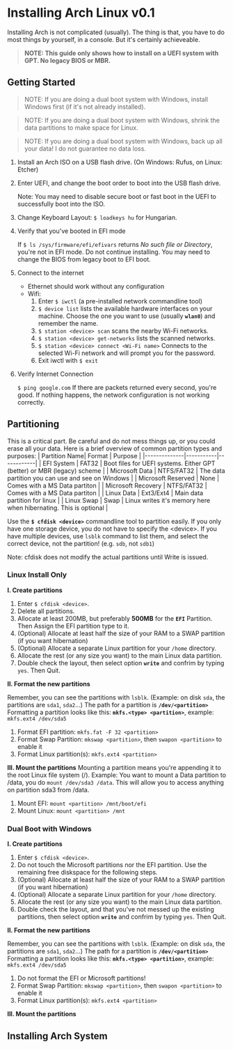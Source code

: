 # Installing Arch Linux v0.1
Installing Arch is not complicated (usually). The thing is that, you have to do most things by yourself,
in a console. But it's certainly achieveable.

> **NOTE: This guide only shows how to install on a UEFI system with GPT. No legacy BIOS or MBR.**

## Getting Started

> NOTE: If you are doing a dual boot system with Windows, install Windows first (if it's not already installed).

> NOTE: If you are doing a dual boot system with Windows, shrink the data partitions to make space for Linux.

> NOTE: If you are doing a dual boot system with Windows, back up all your data! I do not guarantee no data loss.

1. Install an Arch ISO on a USB flash drive. (On Windows: Rufus, on Linux: Etcher)
2. Enter UEFI, and change the boot order to boot into the USB flash drive.

   Note: You may need to disable secure boot or fast boot in the UEFI to successfully boot into the ISO.
3. Change Keyboard Layout: `$ loadkeys hu` for Hungarian.
4. Verify that you've booted in EFI mode

   If `$ ls /sys/firmware/efi/efivars` returns *No such file or Directory*, you're not in EFI mode.
   Do not continue installing. You may need to change the BIOS from legacy boot to EFI boot.
5. Connect to the internet
   - Ethernet should work without any configuration
   - Wifi:
     1. Enter `$ iwctl` (a pre-installed network commandline tool)
     2. `$ device list` lists the available hardware interfaces on your machine. Choose the one you want to use (usually **`wlan0`**) and remember the name.
     4. `$ station <device> scan` scans the nearby Wi-Fi networks.
     5. `$ station <device> get-networks` lists the scanned networks.
     6. `$ station <device> connect <Wi-Fi name>` Connects to the selected Wi-Fi network and will prompt you for the password.
     7. Exit iwctl with `$ exit` 
6. Verify Internet Connection

   `$ ping google.com` If there are packets returned every second, you're good. If nothing happens, the network configuration is not working correctly.

 ## Partitioning
This is a critical part. Be careful and do not mess things up, or you could erase all your data.
Here is a brief overview of common partition types and purposes:
| Partition Name| Format | Purpose    |
|--------------|-----------|------------|
| EFI  System          | FAT32       | Boot files for UEFI systems. Either GPT (better) or MBR (legacy) scheme |
| Microsoft Data       | NTFS/FAT32 | The data partition you can use and see on Windows |
| Microsoft Reserved   | None | Comes with a MS Data partiton |
| Microsoft Recovery   | NTFS/FAT32 | Comes with a MS Data partiton |
| Linux Data   | Ext3/Ext4  | Main data partition for linux |
| Linux Swap   | Swap | Linux writes it's memory here when hibernating. This is optional |

Use the **`$ cfdisk <device>`** commandline tool to partition easily.
If you only have one storage device, you do not have to specify the \<device\>.
If you have multiple devices, use `lsblk` command to list them, and select the correct device, not the partition! 
(e.g. `sdb`, not `sdb1`) 

Note: cfdisk does not modify the actual partitions until Write is issued. 

### Linux Install Only

**I. Create partitions**

1. Enter `$ cfdisk <device>`.
2. Delete all partitions.
3. Allocate at least 200MB, but preferably **500MB** for the **`EFI`** Partition. Then Assign the EFI partition type to it.
4. (Optional) Allocate at least half the size of your RAM to a SWAP partition (if you want hibernation)
5. (Optional) Allocate a separate Linux partition for your `/home` directory.
6. Allocate the rest (or any size you want) to the main Linux data partition.
7. Double check the layout, then select option __`write`__ and confrim by typing `yes`. Then Quit.

**II. Format the new partitions**

Remember, you can see the partitions with `lsblk`. (Example: on disk `sda`, the partitions are `sda1`, `sda2`...)
The path for a partition is **`/dev/<partition>`**
Formatting a partition looks like this: **`mkfs.<type> <partition>`**, example: `mkfs.ext4 /dev/sda5`

1. Format EFI partition: `mkfs.fat -F 32 <partition>`
2. Format Swap Partition: `mkswap <partition>`, then `swapon <partition>` to enable it
3. Format Linux partition(s): `mkfs.ext4 <partition>` 


**III. Mount the partitions**
Mounting a partition means you're appending it to the root Linux file system (/). Example:
You want to mount a Data partition to /data, you do `mount /dev/sda3 /data`. This will allow you to access anything on partition sda3 from /data.

1. Mount EFI: `mount <partition> /mnt/boot/efi`
2. Mount Linux: `mount <partition> /mnt`

### Dual Boot with Windows

**I. Create partitions**

1. Enter `$ cfdisk <device>`.
2. Do not touch the Microsoft partitions nor the EFI partition. Use the remaining free diskspace for the following steps.
4. (Optional) Allocate at least half the size of your RAM to a SWAP partition (if you want hibernation)
5. (Optional) Allocate a separate Linux partition for your `/home` directory.
6. Allocate the rest (or any size you want) to the main Linux data partition.
7. Double check the layout, and that you've not messed up the existing partitions, then select option __`write`__ and confrim by typing `yes`. Then Quit.

**II. Format the new partitions**

Remember, you can see the partitions with `lsblk`. (Example: on disk `sda`, the partitions are `sda1`, `sda2`...)
The path for a partition is **`/dev/<partition>`**
Formatting a partition looks like this: **`mkfs.<type> <partition>`**, example: `mkfs.ext4 /dev/sda5`

1. Do not format the EFI or Microsoft partitions!
2. Format Swap Partition: `mkswap <partition>`, then `swapon <partition>` to enable it
3. Format Linux partition(s): `mkfs.ext4 <partition>`


**III. Mount the partitions**

## Installing Arch System
